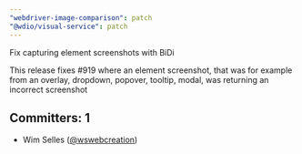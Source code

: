 ```yaml
---
"webdriver-image-comparison": patch
"@wdio/visual-service": patch
---
```


Fix capturing element screenshots with BiDi

This release fixes #919 where an element screenshot, that was for example from an overlay, dropdown, popover, tooltip, modal, was returning an incorrect screenshot

## Committers: 1

-   Wim Selles ([@wswebcreation](https://github.com/wswebcreation))

